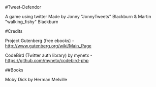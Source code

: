 #Tweet-Defendor

A game using twitter
Made by Jonny "JonnyTweets" Blackburn & Martin "walking_fishy" Blackburn



#Credits

Project Gutenberg (free ebooks) - http://www.gutenberg.org/wiki/Main_Page

CodeBird (Twitter auth library) by mynetx - https://github.com/mynetx/codebird-php

##Books

Moby Dick by Herman Melville